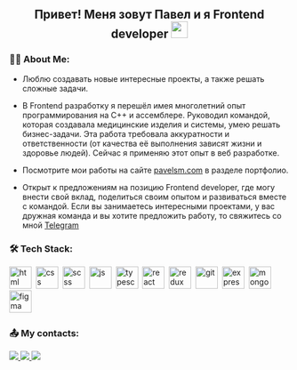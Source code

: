 
<h2 align="center">Привет! Меня зовут Павел и я Frontend developer   <img src="https://media.giphy.com/media/WUlplcMpOCEmTGBtBW/giphy.gif" width="30"></h2>

### 👩‍💻 About Me:

- Люблю создавать новые интересные проекты, а также решать сложные задачи.

- В Frontend разработку я перешёл имея многолетний опыт программирования на С++ и ассемблере. Руководил командой, которая создавала медицинские изделия и системы, умею решать бизнес-задачи. Эта работа требовала аккуратности и ответственности (от качества её выполнения зависят жизни и здоровье людей).
 Сейчас я применяю этот опыт в веб разработке.

- Посмотрите мои работы на сайте [pavelsm.com](https://pavelsm.com) в разделе портфолио.

- Открыт к предложениям на позицию Frontend developer, где могу внести свой вклад, поделиться своим опытом и развиваться вместе с командой.
  Если вы занимаетесь интересными проектами, у вас дружная команда и вы хотите предложить работу, то свяжитесь со мной [Telegram](https://t.me/ElvenSky)

### 🛠 Tech Stack:

<img src="https://cdn.jsdelivr.net/gh/devicons/devicon/icons/html5/html5-original.svg" title="html" width="40" height="40"/>&nbsp;
<img src="https://cdn.jsdelivr.net/gh/devicons/devicon/icons/css3/css3-original.svg" title="css" width="40" height="40"/>&nbsp;
<img src="https://cdn.jsdelivr.net/gh/devicons/devicon/icons/sass/sass-original.svg" title="scss" width="40" height="40"/>&nbsp;
<img src="https://cdn.jsdelivr.net/gh/devicons/devicon/icons/javascript/javascript-original.svg" title="js" width="40" height="40"/>&nbsp;
<img src="https://cdn.jsdelivr.net/gh/devicons/devicon/icons/typescript/typescript-original.svg" title="typescript" width="40" height="40"/>&nbsp;
<img src="https://cdn.jsdelivr.net/gh/devicons/devicon/icons/react/react-original.svg" title="react" width="40" height="40"/>&nbsp;
<img src="https://cdn.jsdelivr.net/gh/devicons/devicon/icons/redux/redux-original.svg" title="redux" width="40" height="40"/>&nbsp;
<img src="https://cdn.jsdelivr.net/gh/devicons/devicon/icons/github/github-original.svg" title="git" width="40" height="40"/>&nbsp;
<img src="https://cdn.jsdelivr.net/gh/devicons/devicon/icons/express/express-original.svg" title="express" width="40" height="40"/>&nbsp;
<img src="https://cdn.jsdelivr.net/gh/devicons/devicon/icons/mongodb/mongodb-original.svg" title="mongoDB" width="40" height="40"/>&nbsp;
<img src="https://cdn.jsdelivr.net/gh/devicons/devicon/icons/figma/figma-original.svg" title="figma" width="40" height="40"/>&nbsp;

### 📤 My contacts:

<a href="https://t.me/ElvenSky">
 <img src="https://img.shields.io/badge/Telegram-2CA5E0?&logo=telegram&logoColor=white"/>
</a>
<a href="79168445519@yandex.ru">
 <img src="https://img.shields.io/badge/-mail-blue"/>
</a>
<a href="https://pavelsm.com">
 <img src="https://img.shields.io/badge/-pavelsm.com-blue"/>
</a>
